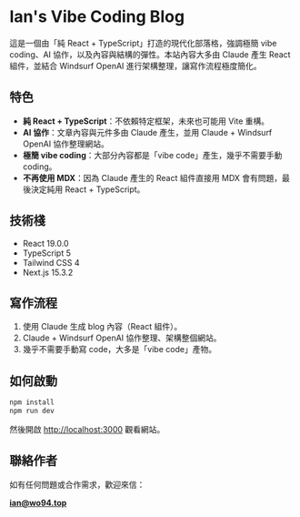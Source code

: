 # Ian's Vibe Coding Blog

這是一個由「純 React + TypeScript」打造的現代化部落格，強調極簡 vibe coding、AI 協作，以及內容與結構的彈性。本站內容大多由 Claude 產生 React 組件，並結合 Windsurf OpenAI 進行架構整理，讓寫作流程極度簡化。

## 特色
- **純 React + TypeScript**：不依賴特定框架，未來也可能用 Vite 重構。
- **AI 協作**：文章內容與元件多由 Claude 產生，並用 Claude + Windsurf OpenAI 協作整理網站。
- **極簡 vibe coding**：大部分內容都是「vibe code」產生，幾乎不需要手動 coding。
- **不再使用 MDX**：因為 Claude 產生的 React 組件直接用 MDX 會有問題，最後決定純用 React + TypeScript。

## 技術棧
- React 19.0.0
- TypeScript 5
- Tailwind CSS 4
- Next.js 15.3.2

## 寫作流程
1. 使用 Claude 生成 blog 內容（React 組件）。
2. Claude + Windsurf OpenAI 協作整理、架構整個網站。
3. 幾乎不需要手動寫 code，大多是「vibe code」產物。

## 如何啟動

```bash
npm install
npm run dev
```

然後開啟 [http://localhost:3000](http://localhost:3000) 觀看網站。

## 聯絡作者

如有任何問題或合作需求，歡迎來信：

**ian@wo94.top**

